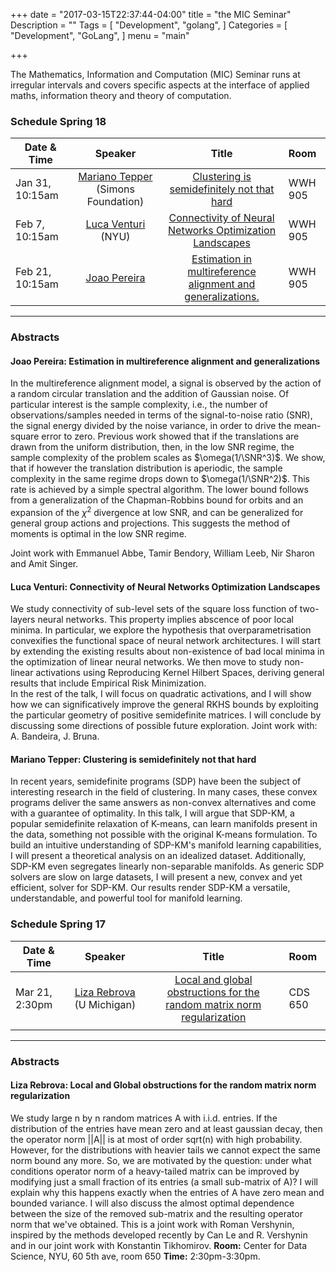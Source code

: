 +++
date = "2017-03-15T22:37:44-04:00"
title = "the MIC Seminar"
Description = ""
Tags = [
  "Development",
  "golang",
]
Categories = [
  "Development",
  "GoLang",
]
menu = "main"

+++

The Mathematics, Information and Computation (MIC) Seminar runs at irregular intervals and covers specific aspects at the interface of applied maths, information theory and theory of computation.


### Schedule Spring 18

| Date & Time    | Speaker       | Title | Room |
| ----------- |:-------------:|:-----------:|:------| 
| Jan 31, 10:15am      | [Mariano Tepper](https://www.simonsfoundation.org/team/mariano-tepper/) (Simons Foundation)  | [Clustering is semidefinitely not that hard](#tepper) | WWH 905 |
| Feb 7, 10:15am      | [Luca Venturi](https://cims.nyu.edu/~venturi/) (NYU)  | [Connectivity of Neural Networks Optimization Landscapes](#venturi)  | WWH 905 |
| Feb 21, 10:15am    | [Joao Pereira](https://web.math.princeton.edu/~jpereira/)   | [Estimation in multireference alignment and generalizations.](#morais)    | WWH 905  |

---

### Abstracts


#### <a name="morais"></a> Joao Pereira: Estimation in multireference alignment and generalizations

In the multireference alignment model, a signal is observed by the action of a random circular translation and the addition of Gaussian noise. Of particular interest is the sample complexity, i.e., the number of observations/samples needed in terms of the signal-to-noise ratio (SNR), the signal energy divided by the noise variance, in order to drive the mean-square error to zero. Previous work showed that if the translations are drawn from the uniform distribution, then, in the low SNR regime, the sample complexity of the problem scales as $\omega(1/\SNR^3)$.  We show, that if however the translation distribution is aperiodic, the sample complexity in the same regime drops down to $\omega(1/\SNR^2)$. This rate is achieved by a simple spectral algorithm. The lower bound follows from a generalization of the Chapman-Robbins bound for orbits and an expansion of the $\chi^2$ divergence at low SNR, and can be generalized for general group actions and projections. This suggests the method of moments is optimal in the low SNR regime.


Joint work with Emmanuel Abbe, Tamir Bendory, William Leeb, Nir Sharon and Amit Singer.

#### <a name="venturi"></a> Luca Venturi: Connectivity of Neural Networks Optimization Landscapes

We study connectivity of sub-level sets of the square loss function of two-layers neural networks. This property implies abscence of poor local minima. 
In particular, we explore the hypothesis that overparametrisation convexifies the functional space of neural network architectures.
I will start by extending the existing results about non-existence of bad local minima in the optimization of linear neural networks.
We then move to study non-linear activations using Reproducing Kernel Hilbert Spaces, deriving general results that include Empirical Risk Minimization.  
In the rest of the talk, I will focus on quadratic activations, and I will show how we can significatively improve the general RKHS bounds by exploiting the particular geometry of positive semidefinite matrices.
I will conclude by discussing some directions of possible future exploration.
Joint work with: A. Bandeira, J. Bruna.

#### <a name="tepper"></a> Mariano Tepper: Clustering is semidefinitely not that hard

In recent years, semidefinite programs (SDP) have been the subject of interesting research in the field of clustering. In many cases, these convex programs deliver the same answers as non-convex alternatives and come with a guarantee of optimality.
In this talk, I will argue that SDP-KM, a popular semidefinite relaxation of K-means, can learn manifolds present in the data, something not possible with the original K-means formulation. To build an intuitive understanding of SDP-KM's manifold learning capabilities, I will present a theoretical analysis on an idealized dataset. Additionally, SDP-KM even segregates linearly non-separable manifolds. As generic SDP solvers are slow on large datasets, I will present a new, convex and yet efficient, solver for SDP-KM. Our results render SDP-KM a versatile, understandable, and powerful tool for manifold learning.

### Schedule Spring 17

| Date & Time    | Speaker       | Title | Room |
| ----------- |:-------------:|:-----------:|:------| 
| Mar 21, 2:30pm      | [Liza Rebrova](http://www-personal.umich.edu/~erebrova/index.html) (U Michigan)  | [Local and global obstructions for the random matrix norm regularization](#rebrova) | CDS 650 |
|       |   |     |  |

---

### Abstracts

#### <a name="rebrova"></a> Liza Rebrova: Local and Global obstructions for the random matrix norm regularization

We study large n by n random matrices A with i.i.d. entries. If the distribution of the entries have mean zero and at least gaussian decay, then the operator norm ||A|| is at most of order sqrt(n) with high probability. However, for the distributions with heavier tails we cannot expect the same norm bound any more. So, we are motivated by the question: under what conditions operator norm of a heavy-tailed matrix can be improved by modifying just a small fraction of its entries (a small sub-matrix of A)? I will explain why this happens exactly when the entries of A have zero mean and bounded variance. I will also discuss the almost optimal dependence between the size of the removed sub-matrix and the resulting operator norm that we've obtained. This is a joint work with Roman Vershynin, inspired by the methods developed recently by Can Le and R. Vershynin and in our joint work with Konstantin Tikhomirov.
**Room:** Center for Data Science, NYU, 60 5th ave, room 650
**Time:** 2:30pm-3:30pm.


